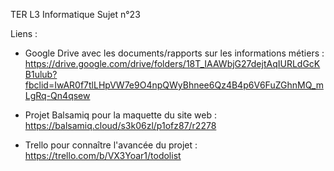 TER L3 Informatique Sujet n°23

Liens :

- Google Drive avec les documents/rapports sur les informations métiers :
https://drive.google.com/drive/folders/18T_IAAWbjG27dejtAqIURLdGcKB1ulub?fbclid=IwAR0f7tlLHpVW7e9O4npQWyBhnee6Qz4B4p6V6FuZGhnMQ_mLgRq-Qn4qsew

- Projet Balsamiq pour la maquette du site web :
https://balsamiq.cloud/s3k06zl/p1ofz87/r2278

- Trello pour connaître l'avancée du projet :
https://trello.com/b/VX3Yoar1/todolist
